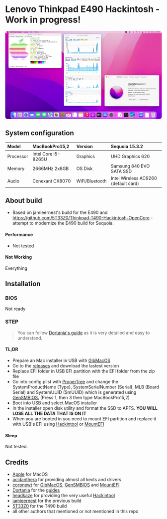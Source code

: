 # Lenovo Thinkpad E490 Hackintosh - Work in progress!
<p>
    <img style="border-radius: 8px" src="Assets/background.png">
</p>

## System configuration

| Model     | MacBookPro15,2      | Version        | Sequoia 15.3.2      |
| :-------- | :------------------ | :------------- | :------------------ |
| Processor | Intel Core i5-8265U | Graphics       | UHD Graphics 620    |
| Memory    | 2666MHz 2x8GB  | OS Disk        | Samsung 840 EVO SATA SSD |
| Audio     | Conexant CX8070     | WiFi/Bluetooth | Intel Wireless AC9260 (default card)|

## About build

- Based on jamieernest's build for the E490 and https://github.com/5T33Z0/Thinkpad-T490-Hackintosh-OpenCore - attempt to modernize the E490 build for Sequoia.

#### Performance

- Not tested

#### Not Working

Everything

## Installation

### BIOS

Not ready

### STEP

> You can follow [Dortania's guide](https://dortania.github.io/OpenCore-Install-Guide/) as it is very detailed and easy to understand.

#### TL;DR

- Prepare an Mac installer in USB with [GibMacOS](https://dortania.github.io/OpenCore-Install-Guide/installer-guide/)
- Go to the [releases](https://github.com/jamieernest/Lenovo-E490-Hackintosh/releases) and download the lastest version
- Replace EFI folder in USB EFI partition with the EFI folder from the zip file
- Go into config.plist with [ProperTree](https://github.com/corpnewt/ProperTree) and change the SystemProductName (Type), SystemSerialNumber (Serial), MLB (Board Serial) and SystemUUID (SmUUID) which is generated using [GenSMBIOS.](https://github.com/corpnewt/GenSMBIOS) (Press 1, then 3 then type MacBookPro15,2)
- Boot into USB and select MacOS installer
- In the installer open disk utility and format the SSD to APFS. <strong>YOU WILL LOSE ALL THE DATA THAT IS ON IT</strong> 
- When you are booted in you need to mount EFI partition and replace it with USB's EFI using [Hackintool](https://github.com/headkaze/Hackintool/releases) or [MountEFI](https://github.com/corpnewt/MountEFI)

#### Sleep

Not tested.

## Credits

- [Apple](https://apple.com/) for MacOS
- [acidanthera](https://github.com/acidanthera) for providing almost all kexts and drivers
- [corpnewt](https://github.com/corpnewt) for [GibMacOS](https://github.com/corpnewt/gibMacOS), [GenSMBIOS](https://github.com/corpnewt/GenSMBIOS) and [MountEFI](https://github.com/corpnewt/MountEFI)
- [Dortania](https://github.com/dortania) for the [guides](https://dortania.github.io/OpenCore-Install-Guide/)
- [headkaze](https://github.com/headkaze) for providing the very useful [Hackintool](https://github.com/headkaze/Hackintool/releases)
- [jamieernest](https://github.com/jamieernest) for the previous build
- [5T33Z0](https://github.com/5T33Z0) for the T490 build
- all other authors that mentioned or not mentioned in this repo
